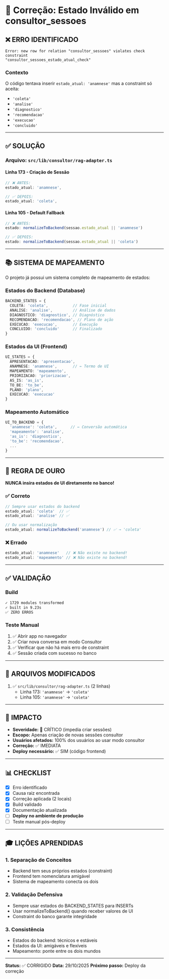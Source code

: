 # 🔧 Correção: Estado Inválido em consultor_sessoes

## ❌ ERRO IDENTIFICADO

```
Error: new row for relation "consultor_sessoes" violates check constraint 
"consultor_sessoes_estado_atual_check"
```

### Contexto
O código tentava inserir `estado_atual: 'anamnese'` mas a constraint só aceita:
- `'coleta'`
- `'analise'`
- `'diagnostico'`
- `'recomendacao'`
- `'execucao'`
- `'concluido'`

---

## ✅ SOLUÇÃO

### Arquivo: `src/lib/consultor/rag-adapter.ts`

#### Linha 173 - Criação de Sessão
```typescript
// ❌ ANTES:
estado_atual: 'anamnese',

// ✅ DEPOIS:
estado_atual: 'coleta',
```

#### Linha 105 - Default Fallback
```typescript
// ❌ ANTES:
estado: normalizeToBackend(sessao.estado_atual || 'anamnese')

// ✅ DEPOIS:
estado: normalizeToBackend(sessao.estado_atual || 'coleta')
```

---

## 📚 SISTEMA DE MAPEAMENTO

O projeto já possui um sistema completo de mapeamento de estados:

### Estados do Backend (Database)
```typescript
BACKEND_STATES = {
  COLETA: 'coleta',           // Fase inicial
  ANALISE: 'analise',         // Análise de dados
  DIAGNOSTICO: 'diagnostico', // Diagnóstico
  RECOMENDACAO: 'recomendacao', // Plano de ação
  EXECUCAO: 'execucao',       // Execução
  CONCLUIDO: 'concluido'      // Finalizado
}
```

### Estados da UI (Frontend)
```typescript
UI_STATES = {
  APRESENTACAO: 'apresentacao',
  ANAMNESE: 'anamnese',       // ← Termo de UI
  MAPEAMENTO: 'mapeamento',
  PRIORIZACAO: 'priorizacao',
  AS_IS: 'as_is',
  TO_BE: 'to_be',
  PLANO: 'plano',
  EXECUCAO: 'execucao'
}
```

### Mapeamento Automático
```typescript
UI_TO_BACKEND = {
  'anamnese': 'coleta',      // ← Conversão automática
  'mapeamento': 'analise',
  'as_is': 'diagnostico',
  'to_be': 'recomendacao',
  ...
}
```

---

## 🎯 REGRA DE OURO

**NUNCA insira estados de UI diretamente no banco!**

### ✅ Correto
```typescript
// Sempre usar estados do backend
estado_atual: 'coleta'  // ✅
estado_atual: 'analise' // ✅

// Ou usar normalização
estado_atual: normalizeToBackend('anamnese') // ✅ → 'coleta'
```

### ❌ Errado
```typescript
estado_atual: 'anamnese'   // ❌ Não existe no backend!
estado_atual: 'mapeamento' // ❌ Não existe no backend!
```

---

## ✅ VALIDAÇÃO

### Build
```bash
✓ 1729 modules transformed
✓ built in 9.23s
✅ ZERO ERROS
```

### Teste Manual
1. ✅ Abrir app no navegador
2. ✅ Criar nova conversa em modo Consultor
3. ✅ Verificar que não há mais erro de constraint
4. ✅ Sessão criada com sucesso no banco

---

## 📝 ARQUIVOS MODIFICADOS

1. ✅ `src/lib/consultor/rag-adapter.ts` (2 linhas)
   - Linha 173: `'anamnese'` → `'coleta'`
   - Linha 105: `'anamnese'` → `'coleta'`

---

## 🚀 IMPACTO

- **Severidade:** 🔴 CRÍTICO (impedia criar sessões)
- **Escopo:** Apenas criação de novas sessões consultor
- **Usuários afetados:** 100% dos usuários ao usar modo consultor
- **Correção:** ✅ IMEDIATA
- **Deploy necessário:** ✅ SIM (código frontend)

---

## 📊 CHECKLIST

- [x] Erro identificado
- [x] Causa raiz encontrada
- [x] Correção aplicada (2 locais)
- [x] Build validado
- [x] Documentação atualizada
- [ ] **Deploy no ambiente de produção**
- [ ] Teste manual pós-deploy

---

## 🎓 LIÇÕES APRENDIDAS

### 1. Separação de Conceitos
- Backend tem seus próprios estados (constraint)
- Frontend tem nomenclatura amigável
- Sistema de mapeamento conecta os dois

### 2. Validação Defensiva
- Sempre usar estados do BACKEND_STATES para INSERTs
- Usar normalizeToBackend() quando receber valores de UI
- Constraint do banco garante integridade

### 3. Consistência
- Estados do backend: técnicos e estáveis
- Estados da UI: amigáveis e flexíveis
- Mapeamento: ponte entre os dois mundos

---

**Status:** ✅ CORRIGIDO
**Data:** 29/10/2025
**Próximo passo:** Deploy da correção
